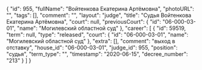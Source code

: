 {
    "id": 955,
    "fullName": "Войтенкова Екатерина Артёмовна",
    "photoURL": "",
    "tags": [],
    "comment": "",
    "layout": "judge",
    "title": "Судья Войтенкова Екатерина Артёмовна",
    "court": null,
    "previousCourt": {
        "id": "06-000-03-01",
        "name": "Могилевский областной суд"
    },
    "career": [
        {
            "id": 59519,
            "term": null,
            "type": "released",
            "court": {
                "id": "06-000-03-01",
                "name": "Могилевский областной суд"
            },
            "extra": [],
            "comment": "выход в отставку",
            "house_id": "06-000-03-01",
            "judge_id": 955,
            "position": "судья",
            "term_type": "",
            "timestamp": "2020-06-15",
            "decree_number": "213"
        }
    ]
}